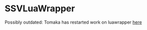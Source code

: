 SSVLuaWrapper
=============

Possibly outdated: Tomaka has restarted work on luawrapper [here](https://github.com/Tomaka17/luawrapper)
